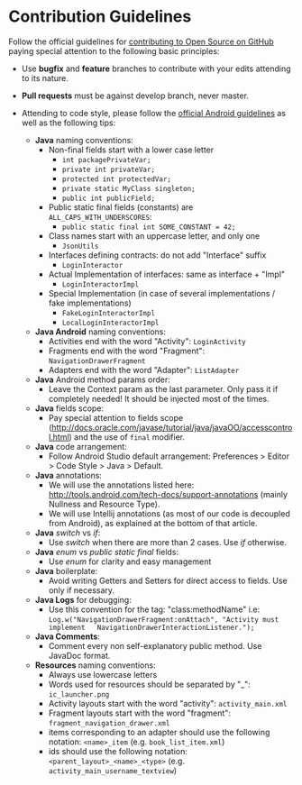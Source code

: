 # Contribution Guidelines

Follow the official guidelines for [contributing to Open Source on GitHub](https://guides.github.com/activities/contributing-to-open-source/) paying special attention to the following basic principles:

  * Use **bugfix** and **feature** branches to contribute with your edits attending to its nature.
  * **Pull requests** must be against develop branch, never master.
  * Attending to code style, please follow the [official Android guidelines](http://source.android.com/source/code-style.htm) as well as the following tips:

    * **Java** naming conventions:
      * Non-final fields start with a lower case letter
        * `int packagePrivateVar;`
        * `private int privateVar;`
        * `protected int protectedVar;`
        * `private static MyClass singleton;`
        * `public int publicField;`
      * Public static final fields (constants) are `ALL_CAPS_WITH_UNDERSCORES`:
        * `public static final int SOME_CONSTANT = 42;`
      * Class names start with an uppercase letter, and only one
        * `JsonUtils`
      * Interfaces defining contracts: do not add "Interface" suffix
        * `LoginInteractor`
      * Actual Implementation of interfaces: same as interface + "Impl"
        * `LoginInteractorImpl`
      * Special Implementation (in case of several implementations / fake implementations)
        * `FakeLoginInteractorImpl`
        * `LocalLoginInteractorImpl`
    * **Java Android** naming conventions:
      * Activities end with the word "Activity": `LoginActivity`
      * Fragments end with the word "Fragment": `NavigationDrawerFragment`
      * Adapters end with the word "Adapter": `ListAdapter`
    * **Java** Android method params order:
      * Leave the Context param as the last parameter. Only pass it if completely needed! It should be injected most of the times.
    * **Java** fields scope:
      * Pay special attention to fields scope (http://docs.oracle.com/javase/tutorial/java/javaOO/accesscontrol.html) and the use of `final` modifier.
    * **Java** code arrangement:
      * Follow Android Studio default arrangement: Preferences > Editor > Code Style > Java > Default.
    * **Java** annotations:
      * We will use the annotations listed here: http://tools.android.com/tech-docs/support-annotations (mainly Nullness and Resource Type).
      * We will use Intellij annotations (as most of our code is decoupled from Android), as explained at the bottom of that article.
    * **Java** *switch* vs *if*:
      * Use *switch* when there are more than 2 cases. Use *if* otherwise.
    * **Java** *enum* vs *public static final* fields:
      * Use *enum* for clarity and easy management
    * **Java** boilerplate:
      * Avoid writing Getters and Setters for direct access to fields. Use only if necessary.
    * **Java Logs** for debugging:
      * Use this convention for the tag: "class:methodName" i.e: `Log.w("NavigationDrawerFragment:onAttach", "Activity must implement   NavigationDrawerInteractionListener.");`
    * **Java Comments**:
      * Comment every non self-explanatory public method. Use JavaDoc format.
    * **Resources** naming conventions:
      * Always use lowercase letters
      * Words used for resources should be separated by "_": `ic_launcher.png`
      * Activity layouts start with the word "activity": `activity_main.xml`
      * Fragment layouts start with the word "fragment": `fragment_navigation_drawer.xml`
      * items corresponding to an adapter should use the following notation: `<name>_item` (e.g. `book_list_item.xml`)
      * ids should use the following notation: `<parent_layout>_<name>_<type>` (e.g. `activity_main_username_textview`)
